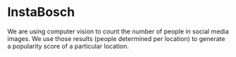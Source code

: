 # InstaBosch
We are using computer vision to count the number of people in social media images. We use those results (people determined per location) to generate a popularity score of a particular location.
